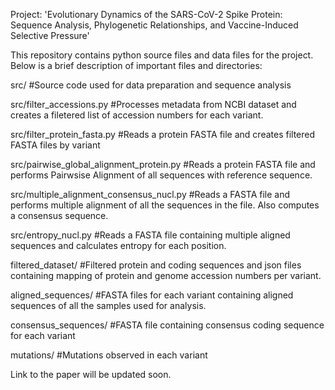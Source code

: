 Project: 'Evolutionary Dynamics of the SARS-CoV-2 Spike Protein: Sequence Analysis, Phylogenetic Relationships, and Vaccine-Induced Selective Pressure'

This repository contains python source files and data files for the project. Below is a brief description of important files and directories:

src/ #Source code used for data preparation and sequence analysis

src/filter_accessions.py #Processes metadata from NCBI dataset and creates a filetered list of accession numbers for each variant.

src/filter_protein_fasta.py #Reads a protein FASTA file and creates filtered FASTA files by variant

src/pairwise_global_alignment_protein.py #Reads a protein FASTA file and performs Pairwsise Alignment of all sequences with reference sequence.

src/multiple_alignment_consensus_nucl.py #Reads a FASTA file and performs multiple alignment of all the sequences in the file. Also computes a consensus sequence.

src/entropy_nucl.py #Reads a FASTA file containing multiple aligned sequences and calculates entropy for each position.


filtered_dataset/ #Filtered protein and coding sequences and json files containing mapping of protein and genome accession numbers per variant.


aligned_sequences/ #FASTA files for each variant containing aligned sequences of all the samples used for analysis.


consensus_sequences/ #FASTA file containing consensus coding sequence for each variant


mutations/ #Mutations observed in each variant



Link to the paper will be updated soon.
